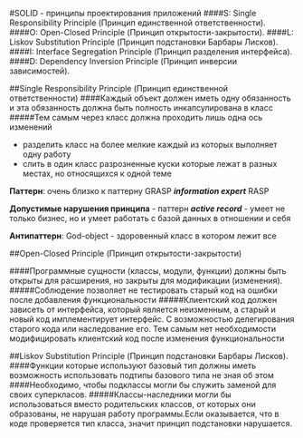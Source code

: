 #SOLID - принципы проектирования приложений
####S: Single Responsibility Principle (Принцип единственной ответственности).
####O: Open-Closed Principle (Принцип открытости-закрытости).
####L: Liskov Substitution Principle (Принцип подстановки Барбары Лисков).
####I: Interface Segregation Principle (Принцип разделения интерфейса).
####D: Dependency Inversion Principle (Принцип инверсии зависимостей).

##Single Responsibility Principle (Принцип единственной ответственности)
####Каждый объект должен иметь одну обязанность и эта обязанность должна быть полность инкапсулирована в класс
#####Тем самым через класс должна проходить лишь одна ось изменений
- разделить класс на более мелкие каждый из которых выполняет одну работу
- слить в один класс разрозненные куски которые лежат в разных местах, но относящихся к одной теме

**Паттерн**: очень близко к паттерну GRASP _**information expert**_ RASP

**Допустимые нарушения принципа** - паттерн _**active record**_ - умеет не только бизнес, но и умеет работать с базой данных в отношении и себя

**Антипаттерн**: God-object - здоровенный класс в котором лежит все

##Open-Closed Principle (Принцип открытости-закрытости)

####Программные сущности (классы, модули, функции) должны быть открыты для расширения, но закрыты для модификации (изменения).
#####Соблюдение позволяет не тестировать старый код на ошибки после добавления функциональности
#####Клиентский код должен зависеть от интерфейса, который является неизменным, а старый и новый код имплементирует интерфейс. С возможностью делегирования старого кода или наследование его.
Тем самым нет необходимости модифицировать клиентский код после изменения функциональности

##Liskov Substitution Principle (Принцип подстановки Барбары Лисков).
####Функции которые используют базовый тип должны иметь возможность использовать подтипы базового типа не зная об этом
####Необходимо, чтобы подклассы могли бы служить заменой для своих суперкласов.
#####Классы-наследники могли бы использоваться вместо родительских классов, от которых они образованы, не нарушая работу программы.Если оказывается, что в коде проверяется тип класса, значит принцип подстановки нарушается.
